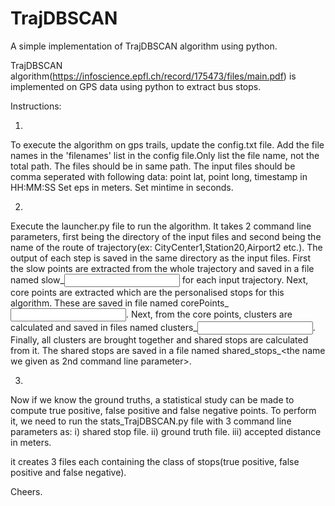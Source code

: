 # TrajDBSCAN
A simple implementation of TrajDBSCAN algorithm using python.

TrajDBSCAN algorithm(https://infoscience.epfl.ch/record/175473/files/main.pdf) is implemented on GPS data using python to extract bus stops.

Instructions:

1.
To execute the algorithm on gps trails, update the config.txt file.
Add the file names in the 'filenames' list in the config file.Only list the file name, not the total path. The files should be in same path.
The input files should be comma seperated with following data:
point lat, point long, timestamp in HH:MM:SS
Set eps in meters.
Set mintime in seconds.

2.
Execute the launcher.py file to run the algorithm. It takes 2 command line parameters, first being the directory of the input files and second being the name of the route of trajectory(ex: CityCenter1,Station20,Airport2 etc.).
The output of each step is saved in the same directory as the input files.
First the slow points are extracted from the whole trajectory and saved in a file named slow_<input file name> for each input trajectory.
Next, core points are extracted which are the personalised stops for this algorithm. These are saved in file named corePoints_<input file name>.
Next, from the core points, clusters are calculated and saved in files named clusters_<input file name>.
Finally, all clusters are brought together and shared stops are calculated from it. The shared stops are saved in a file named shared_stops_<the name we given as 2nd command line parameter>.

3.
Now if we know the ground truths, a statistical study can be made to compute true positive, false positive and false negative points.
To perform it, we need to run the stats_TrajDBSCAN.py file with 3 command line parameters as:
i) 	shared stop file.
ii) 	ground truth file.
iii)	accepted distance in meters.

it creates 3 files each containing the class of stops(true positive, false positive and false negative).

Cheers.
